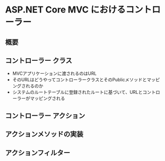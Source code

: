# ASP.NET Core MVC におけるコントローラー
## 概要


## コントローラー クラス
- MVCアプリケーションに渡されるのはURL
- そのURLはどうやってコントローラークラスとそのPublicメソッドとマッピングされるのか
- システムのルートテーブルに登録されたルートに基づいて、URLとコントローラーがマッピングされる




## コントローラー アクション

## アクションメソッドの実装


## アクションフィルター




